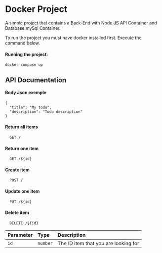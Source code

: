 # Docker Project

A simple project that contains a Back-End with Node.JS API Container and Database mySql Container.

To run the project you must have docker installed first. Execute the command below. 

#### Running the project:
```
docker compose up
```

## API Documentation

#### Body Json exemple

```
{
  "title": "My todo",
  "description": "Todo description" 
}
```

#### Return all items

```http
  GET /
```

#### Return one item

```http
  GET /${id}
```

#### Create item

```http
  POST /
```

#### Update one item

```http
  PUT /${id}
```

#### Delete item

```http
  DELETE /${id}
```

| Parameter   | Type       | Description                                   |
| :---------- | :--------- | :------------------------------------------ |
| `id`      | `number` | The ID item that you are looking for |

